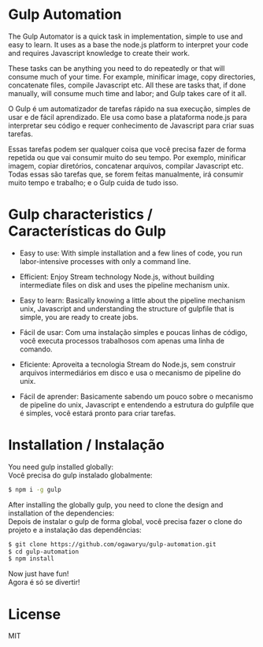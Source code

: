 # Gulp Automation

The Gulp Automator is a quick task in implementation, simple to use and easy to learn. It uses as a base the node.js platform to interpret your code and requires Javascript knowledge to create their work.

These tasks can be anything you need to do repeatedly or that will consume much of your time. For example, minificar image, copy directories, concatenate files, compile Javascript etc. All these are tasks that, if done manually, will consume much time and labor; and Gulp takes care of it all.

O Gulp é um automatizador de tarefas rápido na sua execução, simples de usar e de fácil aprendizado. Ele usa como base a plataforma node.js para interpretar seu código e requer conhecimento de Javascript para criar suas tarefas.

Essas tarefas podem ser qualquer coisa que você precisa fazer de forma repetida ou que vai consumir muito do seu tempo. Por exemplo, minificar imagem, copiar diretórios, concatenar arquivos, compilar Javascript etc. Todas essas são tarefas que, se forem feitas manualmente, irá consumir muito tempo e trabalho; e o Gulp cuida de tudo isso.

# Gulp characteristics / Características do Gulp

* Easy to use: With simple installation and a few lines of code, you run labor-intensive processes with only a command line.
* Efficient: Enjoy Stream technology Node.js, without building intermediate files on disk and uses the pipeline mechanism unix.
* Easy to learn: Basically knowing a little about the pipeline mechanism unix, Javascript and understanding the structure of gulpfile that is simple, you are ready to create jobs.

* Fácil de usar: Com uma instalação simples e poucas linhas de código, você executa processos trabalhosos com apenas uma linha de comando.
* Eficiente: Aproveita a tecnologia Stream do Node.js, sem construir arquivos intermediários em disco e usa o mecanismo de pipeline do unix.
* Fácil de aprender: Basicamente sabendo um pouco sobre o mecanismo de pipeline do unix, Javascript e entendendo a estrutura do gulpfile que é simples, você estará pronto para criar tarefas.

# Installation / Instalação 

You need gulp installed globally:<br/>
Você precisa do gulp instalado globalmente:

```sh
$ npm i -g gulp
```
After installing the globally gulp, you need to clone the design and installation of the dependencies:<br/>
Depois de instalar o gulp de forma global, você precisa fazer o clone do projeto e a instalação das dependências:

```sh
$ git clone https://github.com/ogawaryu/gulp-automation.git
$ cd gulp-automation
$ npm install
```

Now just have fun! <br/>
Agora é só se divertir!

# License
MIT
